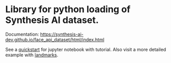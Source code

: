 # Library for python loading of Synthesis AI dataset. 
Documentation: https://synthesis-ai-dev.github.io/face_api_dataset/html/index.html

See a [quickstart](https://github.com/Synthesis-AI-Dev/face_api_dataset/blob/main/examples/quickstart.ipynb) for jupyter notebook with tutorial.
Also visit a more detailed example with [landmarks](https://github.com/Synthesis-AI-Dev/face_api_dataset/blob/main/examples/landmarks.ipynb).
